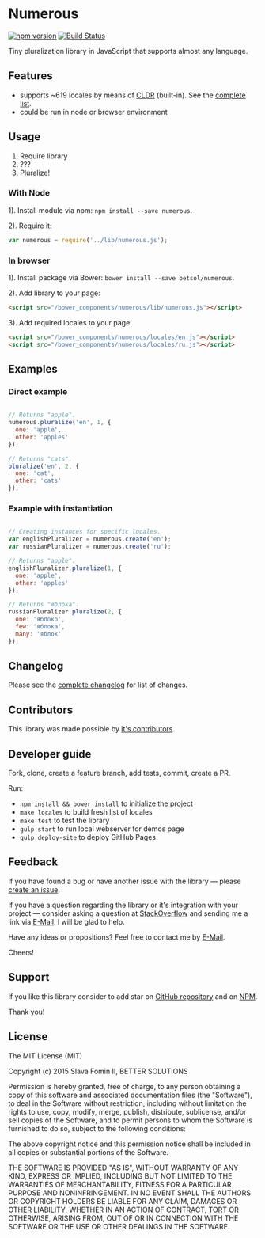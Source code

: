 # Numerous

[![npm version](https://badge.fury.io/js/numerous.svg)][repo-npm]
[![Build Status](https://travis-ci.org/betsol/numerous.svg)](https://travis-ci.org/betsol/numerous)

Tiny pluralization library in JavaScript that supports almost any language.


## Features

- supports ~619 locales by means of [CLDR][lib-cldr] (built-in). See the [complete list][locales].
- could be run in node or browser environment


## Usage

1. Require library
2. ???
3. Pluralize!


### With Node

1). Install module via npm: `npm install --save numerous`.

2). Require it:

```javascript
var numerous = require('../lib/numerous.js');
```


### In browser

1). Install package via Bower: `bower install --save betsol/numerous`.

2). Add library to your page: 

```html
<script src="/bower_components/numerous/lib/numerous.js"></script>
```

3). Add required locales to your page:

```html
<script src="/bower_components/numerous/locales/en.js"></script>
<script src="/bower_components/numerous/locales/ru.js"></script>
```


## Examples

### Direct example

```javascript

// Returns "apple".
numerous.pluralize('en', 1, {
  one: 'apple',
  other: 'apples'
});

// Returns "cats".
pluralize('en', 2, {
  one: 'cat',
  other: 'cats'
});

```

### Example with instantiation

```javascript

// Creating instances for specific locales.
var englishPluralizer = numerous.create('en');
var russianPluralizer = numerous.create('ru');

// Returns "apple".
englishPluralizer.pluralize(1, {
  one: 'apple',
  other: 'apples'
});

// Returns "яблока".
russianPluralizer.pluralize(2, {
  one: 'яблоко',
  few: 'яблока',
  many: 'яблок'
});

```


## Changelog

Please see the [complete changelog][changelog] for list of changes.


## Contributors

This library was made possible by [it's contributors][contributors].


## Developer guide

Fork, clone, create a feature branch, add tests, commit, create a PR.

Run:

- `npm install && bower install` to initialize the project
- `make locales` to build fresh list of locales
- `make test` to test the library
- `gulp start` to run local webserver for demos page
- `gulp deploy-site` to deploy GitHub Pages


## Feedback

If you have found a bug or have another issue with the library —
please [create an issue][new-issue].

If you have a question regarding the library or it's integration with your project —
consider asking a question at [StackOverflow][so-ask] and sending me a
link via [E-Mail][email]. I will be glad to help.

Have any ideas or propositions? Feel free to contact me by [E-Mail][email].

Cheers!


## Support

If you like this library consider to add star on [GitHub repository][repo-gh]
and on [NPM][repo-npm].

Thank you!


## License

The MIT License (MIT)

Copyright (c) 2015 Slava Fomin II, BETTER SOLUTIONS

Permission is hereby granted, free of charge, to any person obtaining a copy
of this software and associated documentation files (the "Software"), to deal
in the Software without restriction, including without limitation the rights
to use, copy, modify, merge, publish, distribute, sublicense, and/or sell
copies of the Software, and to permit persons to whom the Software is
furnished to do so, subject to the following conditions:

The above copyright notice and this permission notice shall be included in
all copies or substantial portions of the Software.

THE SOFTWARE IS PROVIDED "AS IS", WITHOUT WARRANTY OF ANY KIND, EXPRESS OR
IMPLIED, INCLUDING BUT NOT LIMITED TO THE WARRANTIES OF MERCHANTABILITY,
FITNESS FOR A PARTICULAR PURPOSE AND NONINFRINGEMENT. IN NO EVENT SHALL THE
AUTHORS OR COPYRIGHT HOLDERS BE LIABLE FOR ANY CLAIM, DAMAGES OR OTHER
LIABILITY, WHETHER IN AN ACTION OF CONTRACT, TORT OR OTHERWISE, ARISING FROM,
OUT OF OR IN CONNECTION WITH THE SOFTWARE OR THE USE OR OTHER DEALINGS IN
THE SOFTWARE.


  [changelog]: changelog.md
  [contributors]: https://github.com/betsol/numerous/graphs/contributors
  [so-ask]: http://stackoverflow.com/questions/ask?tags=node.js
  [email]: mailto:s.fomin@betsol.ru
  [new-issue]: https://github.com/betsol/numerous/issues/new
  [locales]: docs/locales.md
  [lib-cldr]: https://github.com/papandreou/node-cldr
  [repo-gh]: https://github.com/betsol/numerous
  [repo-npm]: https://www.npmjs.com/package/numerous
